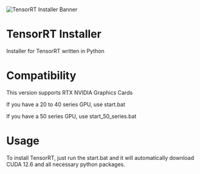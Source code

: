 ![TensorRT Installer Banner](https://github.com/xxreflextheone/tensorrt-installer/assets/100484118/fa59a095-e736-4a1e-a1fc-16d8527a44b8)

# TensorRT Installer
Installer for TensorRT written in Python

# Compatibility
This version supports RTX NVIDIA Graphics Cards

If you have a 20 to 40 series GPU, use start.bat

If you have a 50 series GPU, use start_50_series.bat

# Usage
To install TensorRT, just run the start.bat and it will automatically download CUDA 12.6 and all necessary python packages.
